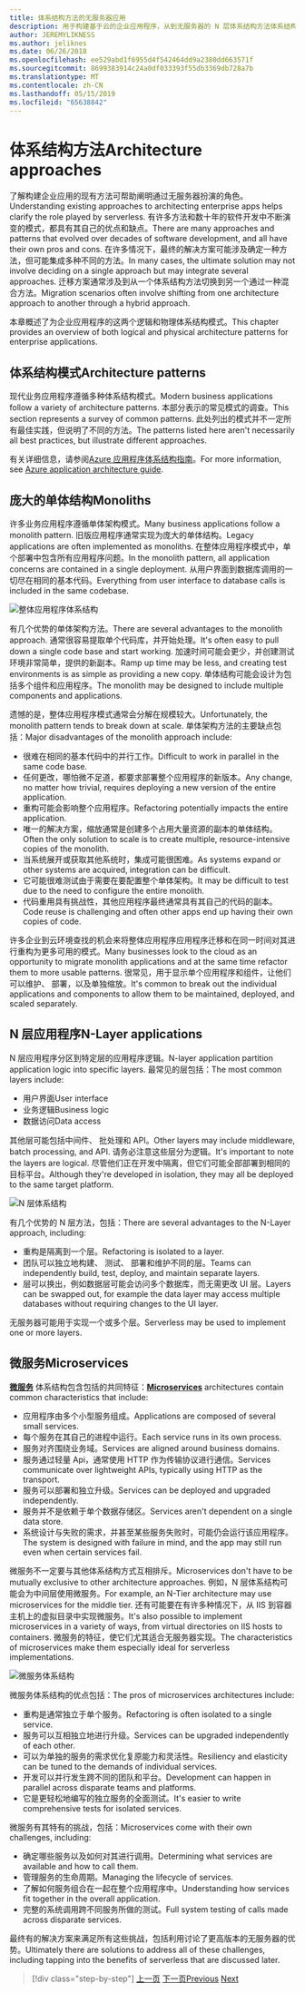 ```yaml
---
title: 体系结构方法的无服务器应用
description: 用于构建基于云的企业应用程序，从到无服务器的 N 层体系结构方法体系结构的简介。
author: JEREMYLIKNESS
ms.author: jeliknes
ms.date: 06/26/2018
ms.openlocfilehash: ee529abd1f6955d4f542464dd9a2380dd663571f
ms.sourcegitcommit: 8699383914c24a0df033393f55db3369db728a7b
ms.translationtype: MT
ms.contentlocale: zh-CN
ms.lasthandoff: 05/15/2019
ms.locfileid: "65638842"
---
```

# <a name="architecture-approaches"></a><span data-ttu-id="251b1-103">体系结构方法</span><span class="sxs-lookup"><span data-stu-id="251b1-103">Architecture approaches</span></span>

<span data-ttu-id="251b1-104">了解构建企业应用的现有方法可帮助阐明通过无服务器扮演的角色。</span><span class="sxs-lookup"><span data-stu-id="251b1-104">Understanding existing approaches to architecting enterprise apps helps clarify the role played by serverless.</span></span> <span data-ttu-id="251b1-105">有许多方法和数十年的软件开发中不断演变的模式，都具有其自己的优点和缺点。</span><span class="sxs-lookup"><span data-stu-id="251b1-105">There are many approaches and patterns that evolved over decades of software development, and all have their own pros and cons.</span></span> <span data-ttu-id="251b1-106">在许多情况下，最终的解决方案可能涉及确定一种方法，但可能集成多种不同的方法。</span><span class="sxs-lookup"><span data-stu-id="251b1-106">In many cases, the ultimate solution may not involve deciding on a single approach but may integrate several approaches.</span></span> <span data-ttu-id="251b1-107">迁移方案通常涉及到从一个体系结构方法切换到另一个通过一种混合方法。</span><span class="sxs-lookup"><span data-stu-id="251b1-107">Migration scenarios often involve shifting from one architecture approach to another through a hybrid approach.</span></span>

<span data-ttu-id="251b1-108">本章概述了为企业应用程序的这两个逻辑和物理体系结构模式。</span><span class="sxs-lookup"><span data-stu-id="251b1-108">This chapter provides an overview of both logical and physical architecture patterns for enterprise applications.</span></span>

## <a name="architecture-patterns"></a><span data-ttu-id="251b1-109">体系结构模式</span><span class="sxs-lookup"><span data-stu-id="251b1-109">Architecture patterns</span></span>

<span data-ttu-id="251b1-110">现代业务应用程序遵循多种体系结构模式。</span><span class="sxs-lookup"><span data-stu-id="251b1-110">Modern business applications follow a variety of architecture patterns.</span></span> <span data-ttu-id="251b1-111">本部分表示的常见模式的调查。</span><span class="sxs-lookup"><span data-stu-id="251b1-111">This section represents a survey of common patterns.</span></span> <span data-ttu-id="251b1-112">此处列出的模式并不一定所有最佳实践，但说明了不同的方法。</span><span class="sxs-lookup"><span data-stu-id="251b1-112">The patterns listed here aren't necessarily all best practices, but illustrate different approaches.</span></span>

<span data-ttu-id="251b1-113">有关详细信息，请参阅[Azure 应用程序体系结构指南](https://docs.microsoft.com/azure/architecture/guide/)。</span><span class="sxs-lookup"><span data-stu-id="251b1-113">For more information, see [Azure application architecture guide](https://docs.microsoft.com/azure/architecture/guide/).</span></span>

## <a name="monoliths"></a><span data-ttu-id="251b1-114">庞大的单体结构</span><span class="sxs-lookup"><span data-stu-id="251b1-114">Monoliths</span></span>

<span data-ttu-id="251b1-115">许多业务应用程序遵循单体架构模式。</span><span class="sxs-lookup"><span data-stu-id="251b1-115">Many business applications follow a monolith pattern.</span></span> <span data-ttu-id="251b1-116">旧版应用程序通常实现为庞大的单体结构。</span><span class="sxs-lookup"><span data-stu-id="251b1-116">Legacy applications are often implemented as monoliths.</span></span> <span data-ttu-id="251b1-117">在整体应用程序模式中，单个部署中包含所有应用程序问题。</span><span class="sxs-lookup"><span data-stu-id="251b1-117">In the monolith pattern, all application concerns are contained in a single deployment.</span></span> <span data-ttu-id="251b1-118">从用户界面到数据库调用的一切尽在相同的基本代码。</span><span class="sxs-lookup"><span data-stu-id="251b1-118">Everything from user interface to database calls is included in the same codebase.</span></span>

![整体应用程序体系结构](./media/monolith-architecture.png)

<span data-ttu-id="251b1-120">有几个优势的单体架构方法。</span><span class="sxs-lookup"><span data-stu-id="251b1-120">There are several advantages to the monolith approach.</span></span> <span data-ttu-id="251b1-121">通常很容易提取单个代码库，并开始处理。</span><span class="sxs-lookup"><span data-stu-id="251b1-121">It's often easy to pull down a single code base and start working.</span></span> <span data-ttu-id="251b1-122">加速时间可能会更少，并创建测试环境非常简单，提供的新副本。</span><span class="sxs-lookup"><span data-stu-id="251b1-122">Ramp up time may be less, and creating test environments is as simple as providing a new copy.</span></span> <span data-ttu-id="251b1-123">单体结构可能会设计为包括多个组件和应用程序。</span><span class="sxs-lookup"><span data-stu-id="251b1-123">The monolith may be designed to include multiple components and applications.</span></span>

<span data-ttu-id="251b1-124">遗憾的是，整体应用程序模式通常会分解在规模较大。</span><span class="sxs-lookup"><span data-stu-id="251b1-124">Unfortunately, the monolith pattern tends to break down at scale.</span></span> <span data-ttu-id="251b1-125">单体架构方法的主要缺点包括：</span><span class="sxs-lookup"><span data-stu-id="251b1-125">Major disadvantages of the monolith approach include:</span></span>

* <span data-ttu-id="251b1-126">很难在相同的基本代码中的并行工作。</span><span class="sxs-lookup"><span data-stu-id="251b1-126">Difficult to work in parallel in the same code base.</span></span>
* <span data-ttu-id="251b1-127">任何更改，哪怕微不足道，都要求部署整个应用程序的新版本。</span><span class="sxs-lookup"><span data-stu-id="251b1-127">Any change, no matter how trivial, requires deploying a new version of the entire application.</span></span>
* <span data-ttu-id="251b1-128">重构可能会影响整个应用程序。</span><span class="sxs-lookup"><span data-stu-id="251b1-128">Refactoring potentially impacts the entire application.</span></span>
* <span data-ttu-id="251b1-129">唯一的解决方案，缩放通常是创建多个占用大量资源的副本的单体结构。</span><span class="sxs-lookup"><span data-stu-id="251b1-129">Often the only solution to scale is to create multiple, resource-intensive copies of the monolith.</span></span>
* <span data-ttu-id="251b1-130">当系统展开或获取其他系统时，集成可能很困难。</span><span class="sxs-lookup"><span data-stu-id="251b1-130">As systems expand or other systems are acquired, integration can be difficult.</span></span>
* <span data-ttu-id="251b1-131">它可能很难测试由于需要在要配置整个单体架构。</span><span class="sxs-lookup"><span data-stu-id="251b1-131">It may be difficult to test due to the need to configure the entire monolith.</span></span>
* <span data-ttu-id="251b1-132">代码重用具有挑战性，其他应用程序最终通常具有其自己的代码的副本。</span><span class="sxs-lookup"><span data-stu-id="251b1-132">Code reuse is challenging and often other apps end up having their own copies of code.</span></span>

<span data-ttu-id="251b1-133">许多企业到云环境查找的机会来将整体应用程序应用程序迁移和在同一时间对其进行重构为更多可用的模式。</span><span class="sxs-lookup"><span data-stu-id="251b1-133">Many businesses look to the cloud as an opportunity to migrate monolith applications and at the same time refactor them to more usable patterns.</span></span> <span data-ttu-id="251b1-134">很常见，用于显示单个应用程序和组件，让他们可以维护、 部署，以及单独缩放。</span><span class="sxs-lookup"><span data-stu-id="251b1-134">It's common to break out the individual applications and components to allow them to be maintained, deployed, and scaled separately.</span></span>

## <a name="n-layer-applications"></a><span data-ttu-id="251b1-135">N 层应用程序</span><span class="sxs-lookup"><span data-stu-id="251b1-135">N-Layer applications</span></span>

<span data-ttu-id="251b1-136">N 层应用程序分区到特定层的应用程序逻辑。</span><span class="sxs-lookup"><span data-stu-id="251b1-136">N-layer application partition application logic into specific layers.</span></span> <span data-ttu-id="251b1-137">最常见的层包括：</span><span class="sxs-lookup"><span data-stu-id="251b1-137">The most common layers include:</span></span>

* <span data-ttu-id="251b1-138">用户界面</span><span class="sxs-lookup"><span data-stu-id="251b1-138">User interface</span></span>
* <span data-ttu-id="251b1-139">业务逻辑</span><span class="sxs-lookup"><span data-stu-id="251b1-139">Business logic</span></span>
* <span data-ttu-id="251b1-140">数据访问</span><span class="sxs-lookup"><span data-stu-id="251b1-140">Data access</span></span>

<span data-ttu-id="251b1-141">其他层可能包括中间件、 批处理和 API。</span><span class="sxs-lookup"><span data-stu-id="251b1-141">Other layers may include middleware, batch processing, and API.</span></span> <span data-ttu-id="251b1-142">请务必注意这些层分为逻辑。</span><span class="sxs-lookup"><span data-stu-id="251b1-142">It's important to note the layers are logical.</span></span> <span data-ttu-id="251b1-143">尽管他们正在开发中隔离，但它们可能全部部署到相同的目标平台。</span><span class="sxs-lookup"><span data-stu-id="251b1-143">Although they're developed in isolation, they may all be deployed to the same target platform.</span></span>

![N 层体系结构](./media/n-layer-architecture.png)

<span data-ttu-id="251b1-145">有几个优势的 N 层方法，包括：</span><span class="sxs-lookup"><span data-stu-id="251b1-145">There are several advantages to the N-Layer approach, including:</span></span>

* <span data-ttu-id="251b1-146">重构是隔离到一个层。</span><span class="sxs-lookup"><span data-stu-id="251b1-146">Refactoring is isolated to a layer.</span></span>
* <span data-ttu-id="251b1-147">团队可以独立地构建、 测试、 部署和维护不同的层。</span><span class="sxs-lookup"><span data-stu-id="251b1-147">Teams can independently build, test, deploy, and maintain separate layers.</span></span>
* <span data-ttu-id="251b1-148">层可以换出，例如数据层可能会访问多个数据库，而无需更改 UI 层。</span><span class="sxs-lookup"><span data-stu-id="251b1-148">Layers can be swapped out, for example the data layer may access multiple databases without requiring changes to the UI layer.</span></span>

<span data-ttu-id="251b1-149">无服务器可能用于实现一个或多个层。</span><span class="sxs-lookup"><span data-stu-id="251b1-149">Serverless may be used to implement one or more layers.</span></span>

## <a name="microservices"></a><span data-ttu-id="251b1-150">微服务</span><span class="sxs-lookup"><span data-stu-id="251b1-150">Microservices</span></span>

<span data-ttu-id="251b1-151">**[微服务](https://docs.microsoft.com/azure/architecture/guide/architecture-styles/microservices)** 体系结构包含包括的共同特征：</span><span class="sxs-lookup"><span data-stu-id="251b1-151">**[Microservices](https://docs.microsoft.com/azure/architecture/guide/architecture-styles/microservices)** architectures contain common characteristics that include:</span></span>

* <span data-ttu-id="251b1-152">应用程序由多个小型服务组成。</span><span class="sxs-lookup"><span data-stu-id="251b1-152">Applications are composed of several small services.</span></span>
* <span data-ttu-id="251b1-153">每个服务在其自己的进程中运行。</span><span class="sxs-lookup"><span data-stu-id="251b1-153">Each service runs in its own process.</span></span>
* <span data-ttu-id="251b1-154">服务对齐围绕业务域。</span><span class="sxs-lookup"><span data-stu-id="251b1-154">Services are aligned around business domains.</span></span>
* <span data-ttu-id="251b1-155">服务通过轻量 Api，通常使用 HTTP 作为传输协议进行通信。</span><span class="sxs-lookup"><span data-stu-id="251b1-155">Services communicate over lightweight APIs, typically using HTTP as the transport.</span></span>
* <span data-ttu-id="251b1-156">服务可以部署和独立升级。</span><span class="sxs-lookup"><span data-stu-id="251b1-156">Services can be deployed and upgraded independently.</span></span>
* <span data-ttu-id="251b1-157">服务并不是依赖于单个数据存储区。</span><span class="sxs-lookup"><span data-stu-id="251b1-157">Services aren't dependent on a single data store.</span></span>
* <span data-ttu-id="251b1-158">系统设计与失败的需求，并甚至某些服务失败时，可能仍会运行该应用程序。</span><span class="sxs-lookup"><span data-stu-id="251b1-158">The system is designed with failure in mind, and the app may still run even when certain services fail.</span></span>

<span data-ttu-id="251b1-159">微服务不一定要与其他体系结构方式互相排斥。</span><span class="sxs-lookup"><span data-stu-id="251b1-159">Microservices don't have to be mutually exclusive to other architecture approaches.</span></span> <span data-ttu-id="251b1-160">例如，N 层体系结构可能会为中间层使用微服务。</span><span class="sxs-lookup"><span data-stu-id="251b1-160">For example, an N-Tier architecture may use microservices for the middle tier.</span></span> <span data-ttu-id="251b1-161">还有可能要在有许多种情况下，从 IIS 到容器主机上的虚拟目录中实现微服务。</span><span class="sxs-lookup"><span data-stu-id="251b1-161">It's also possible to implement microservices in a variety of ways, from virtual directories on IIS hosts to containers.</span></span> <span data-ttu-id="251b1-162">微服务的特征，使它们尤其适合无服务器实现。</span><span class="sxs-lookup"><span data-stu-id="251b1-162">The characteristics of microservices make them especially ideal for serverless implementations.</span></span>

![微服务体系结构](./media/microservices-architecture.png)

<span data-ttu-id="251b1-164">微服务体系结构的优点包括：</span><span class="sxs-lookup"><span data-stu-id="251b1-164">The pros of microservices architectures include:</span></span>

* <span data-ttu-id="251b1-165">重构是通常独立于单个服务。</span><span class="sxs-lookup"><span data-stu-id="251b1-165">Refactoring is often isolated to a single service.</span></span>
* <span data-ttu-id="251b1-166">服务可以互相独立地进行升级。</span><span class="sxs-lookup"><span data-stu-id="251b1-166">Services can be upgraded independently of each other.</span></span>
* <span data-ttu-id="251b1-167">可以为单独的服务的需求优化复原能力和灵活性。</span><span class="sxs-lookup"><span data-stu-id="251b1-167">Resiliency and elasticity can be tuned to the demands of individual services.</span></span>
* <span data-ttu-id="251b1-168">开发可以并行发生跨不同的团队和平台。</span><span class="sxs-lookup"><span data-stu-id="251b1-168">Development can happen in parallel across disparate teams and platforms.</span></span>
* <span data-ttu-id="251b1-169">它是更轻松地编写的独立服务的全面测试。</span><span class="sxs-lookup"><span data-stu-id="251b1-169">It's easier to write comprehensive tests for isolated services.</span></span>

<span data-ttu-id="251b1-170">微服务有其特有的挑战，包括：</span><span class="sxs-lookup"><span data-stu-id="251b1-170">Microservices come with their own challenges, including:</span></span>

* <span data-ttu-id="251b1-171">确定哪些服务以及如何对其进行调用。</span><span class="sxs-lookup"><span data-stu-id="251b1-171">Determining what services are available and how to call them.</span></span>
* <span data-ttu-id="251b1-172">管理服务的生命周期。</span><span class="sxs-lookup"><span data-stu-id="251b1-172">Managing the lifecycle of services.</span></span>
* <span data-ttu-id="251b1-173">了解如何服务组合在一起在整个应用程序中。</span><span class="sxs-lookup"><span data-stu-id="251b1-173">Understanding how services fit together in the overall application.</span></span>
* <span data-ttu-id="251b1-174">完整的系统调用跨不同服务所做的测试。</span><span class="sxs-lookup"><span data-stu-id="251b1-174">Full system testing of calls made across disparate services.</span></span>

<span data-ttu-id="251b1-175">最终有的解决方案来满足所有这些挑战，包括利用讨论了更高版本的无服务器的优势。</span><span class="sxs-lookup"><span data-stu-id="251b1-175">Ultimately there are solutions to address all of these challenges, including tapping into the benefits of serverless that are discussed later.</span></span>

>[!div class="step-by-step"]
><span data-ttu-id="251b1-176">[上一页](index.md)
>[下一页](architecture-deployment-approaches.md)</span><span class="sxs-lookup"><span data-stu-id="251b1-176">[Previous](index.md)
[Next](architecture-deployment-approaches.md)</span></span>
